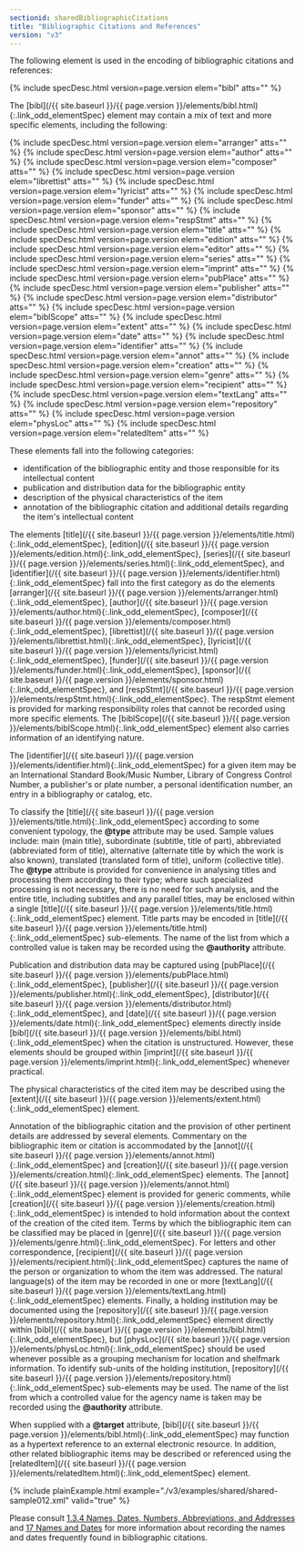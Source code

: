```yaml
---
sectionid: sharedBibliographicCitations
title: "Bibliographic Citations and References"
version: "v3"
---
```




The following element is used in the encoding of bibliographic citations and
references:



{% include specDesc.html version=page.version elem="bibl" atts="" %}



The [bibl](/{{ site.baseurl }}/{{ page.version }}/elements/bibl.html){:.link_odd_elementSpec} element may contain a mix of text and more specific
elements, including the following:



{% include specDesc.html version=page.version elem="arranger" atts="" %}
{% include specDesc.html version=page.version elem="author" atts="" %}
{% include specDesc.html version=page.version elem="composer" atts="" %}
{% include specDesc.html version=page.version elem="librettist" atts="" %}
{% include specDesc.html version=page.version elem="lyricist" atts="" %}
{% include specDesc.html version=page.version elem="funder" atts="" %}
{% include specDesc.html version=page.version elem="sponsor" atts="" %}
{% include specDesc.html version=page.version elem="respStmt" atts="" %}
{% include specDesc.html version=page.version elem="title" atts="" %}
{% include specDesc.html version=page.version elem="edition" atts="" %}
{% include specDesc.html version=page.version elem="editor" atts="" %}
{% include specDesc.html version=page.version elem="series" atts="" %}
{% include specDesc.html version=page.version elem="imprint" atts="" %}
{% include specDesc.html version=page.version elem="pubPlace" atts="" %}
{% include specDesc.html version=page.version elem="publisher" atts="" %}
{% include specDesc.html version=page.version elem="distributor" atts="" %}
{% include specDesc.html version=page.version elem="biblScope" atts="" %}
{% include specDesc.html version=page.version elem="extent" atts="" %}
{% include specDesc.html version=page.version elem="date" atts="" %}
{% include specDesc.html version=page.version elem="identifier" atts="" %}
{% include specDesc.html version=page.version elem="annot" atts="" %}
{% include specDesc.html version=page.version elem="creation" atts="" %}
{% include specDesc.html version=page.version elem="genre" atts="" %}
{% include specDesc.html version=page.version elem="recipient" atts="" %}
{% include specDesc.html version=page.version elem="textLang" atts="" %}
{% include specDesc.html version=page.version elem="repository" atts="" %}
{% include specDesc.html version=page.version elem="physLoc" atts="" %}
{% include specDesc.html version=page.version elem="relatedItem" atts="" %}



These elements fall into the following categories: 
- identification of the bibliographic entity and those responsible for its
intellectual content
- publication and distribution data for the bibliographic entity
- description of the physical characteristics of the item
- annotation of the bibliographic citation and additional details regarding the item's
intellectual content



The elements [title](/{{ site.baseurl }}/{{ page.version }}/elements/title.html){:.link_odd_elementSpec}, [edition](/{{ site.baseurl }}/{{ page.version }}/elements/edition.html){:.link_odd_elementSpec}, [series](/{{ site.baseurl }}/{{ page.version }}/elements/series.html){:.link_odd_elementSpec}, and [identifier](/{{ site.baseurl }}/{{ page.version }}/elements/identifier.html){:.link_odd_elementSpec} fall into the first category as do the
elements [arranger](/{{ site.baseurl }}/{{ page.version }}/elements/arranger.html){:.link_odd_elementSpec}, [author](/{{ site.baseurl }}/{{ page.version }}/elements/author.html){:.link_odd_elementSpec}, [composer](/{{ site.baseurl }}/{{ page.version }}/elements/composer.html){:.link_odd_elementSpec}, [librettist](/{{ site.baseurl }}/{{ page.version }}/elements/librettist.html){:.link_odd_elementSpec}, [lyricist](/{{ site.baseurl }}/{{ page.version }}/elements/lyricist.html){:.link_odd_elementSpec}, [funder](/{{ site.baseurl }}/{{ page.version }}/elements/funder.html){:.link_odd_elementSpec}, [sponsor](/{{ site.baseurl }}/{{ page.version }}/elements/sponsor.html){:.link_odd_elementSpec}, and [respStmt](/{{ site.baseurl }}/{{ page.version }}/elements/respStmt.html){:.link_odd_elementSpec}. The respStmt element is provided for marking responsibility roles that
cannot be recorded using more specific elements. The [biblScope](/{{ site.baseurl }}/{{ page.version }}/elements/biblScope.html){:.link_odd_elementSpec} element
also carries information of an identifying nature.

The [identifier](/{{ site.baseurl }}/{{ page.version }}/elements/identifier.html){:.link_odd_elementSpec} for a given item may be an International Standard
Book/Music Number, Library of Congress Control Number, a publisher's or plate number,
a
personal identification number, an entry in a bibliography or catalog, etc.

To classify the [title](/{{ site.baseurl }}/{{ page.version }}/elements/title.html){:.link_odd_elementSpec} according to some convenient typology, the
**@type** attribute may be used. Sample values include: main (main title),
subordinate (subtitle, title of part), abbreviated (abbreviated form of title), alternative
(alternate title by which the work is also known), translated (translated form of
title),
uniform (collective title). The **@type** attribute is provided for convenience in
analysing titles and processing them according to their type; where such specialized
processing is not necessary, there is no need for such analysis, and the entire title,
including subtitles and any parallel titles, may be enclosed within a single [title](/{{ site.baseurl }}/{{ page.version }}/elements/title.html){:.link_odd_elementSpec} element. Title parts may be encoded in [title](/{{ site.baseurl }}/{{ page.version }}/elements/title.html){:.link_odd_elementSpec}
sub-elements. The name of the list from which a controlled value is taken may be recorded
using the **@authority** attribute.

Publication and distribution data may be captured using [pubPlace](/{{ site.baseurl }}/{{ page.version }}/elements/pubPlace.html){:.link_odd_elementSpec}, [publisher](/{{ site.baseurl }}/{{ page.version }}/elements/publisher.html){:.link_odd_elementSpec}, [distributor](/{{ site.baseurl }}/{{ page.version }}/elements/distributor.html){:.link_odd_elementSpec}, and [date](/{{ site.baseurl }}/{{ page.version }}/elements/date.html){:.link_odd_elementSpec} elements directly inside [bibl](/{{ site.baseurl }}/{{ page.version }}/elements/bibl.html){:.link_odd_elementSpec} when the citation is
unstructured. However, these elements should be grouped within [imprint](/{{ site.baseurl }}/{{ page.version }}/elements/imprint.html){:.link_odd_elementSpec}
whenever practical.

The physical characteristics of the cited item may be described using the [extent](/{{ site.baseurl }}/{{ page.version }}/elements/extent.html){:.link_odd_elementSpec} element.

Annotation of the bibliographic citation and the provision of other pertinent details
are
addressed by several elements. Commentary on the bibliographic item or citation is
accommodated by the [annot](/{{ site.baseurl }}/{{ page.version }}/elements/annot.html){:.link_odd_elementSpec} and [creation](/{{ site.baseurl }}/{{ page.version }}/elements/creation.html){:.link_odd_elementSpec} elements.
The [annot](/{{ site.baseurl }}/{{ page.version }}/elements/annot.html){:.link_odd_elementSpec} element is provided for generic comments, while [creation](/{{ site.baseurl }}/{{ page.version }}/elements/creation.html){:.link_odd_elementSpec} is intended to hold information about the context of the
creation of the cited item. Terms by which the bibliographic item can be classified
may be
placed in [genre](/{{ site.baseurl }}/{{ page.version }}/elements/genre.html){:.link_odd_elementSpec}. For letters and other correspondence, [recipient](/{{ site.baseurl }}/{{ page.version }}/elements/recipient.html){:.link_odd_elementSpec} captures the name of the person or organization to whom the
item was addressed. The natural language(s) of the item may be recorded in one or
more [textLang](/{{ site.baseurl }}/{{ page.version }}/elements/textLang.html){:.link_odd_elementSpec} elements. Finally, a holding institution may be documented
using the [repository](/{{ site.baseurl }}/{{ page.version }}/elements/repository.html){:.link_odd_elementSpec} element directly within [bibl](/{{ site.baseurl }}/{{ page.version }}/elements/bibl.html){:.link_odd_elementSpec}, but [physLoc](/{{ site.baseurl }}/{{ page.version }}/elements/physLoc.html){:.link_odd_elementSpec} should be used whenever possible as a
grouping mechanism for location and shelfmark information. To identify sub-units of
the
holding institution, [repository](/{{ site.baseurl }}/{{ page.version }}/elements/repository.html){:.link_odd_elementSpec} sub-elements may be used. The name of
the list from which a controlled value for the agency name is taken may be recorded
using
the **@authority** attribute.

When supplied with a **@target** attribute, [bibl](/{{ site.baseurl }}/{{ page.version }}/elements/bibl.html){:.link_odd_elementSpec} may function
as a hypertext reference to an external electronic resource. In addition, other related
bibliographic items may be described or referenced using the [relatedItem](/{{ site.baseurl }}/{{ page.version }}/elements/relatedItem.html){:.link_odd_elementSpec} element.

{% include plainExample.html example="./v3/examples/shared/shared-sample012.xml" valid="true" %}

Please consult <a class="link_ptr" title="Names, Dates, Numbers, Abbreviations, and Addresses" href="/{{ site.baseurl }}/{{ page.version }}/guidelines/shared.html#sharedNamesNumbersDates">1.3.4 Names, Dates, Numbers, Abbreviations, and Addresses</a> and 
<a class="link_ptr" title="Names and Dates" href="/{{ site.baseurl }}/{{ page.version }}/guidelines/namesDates.html">17 Names and Dates</a> for
more information about recording the names and dates frequently found in bibliographic
citations.

